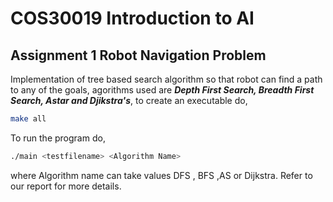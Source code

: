 # COS30019 Introduction to AI

## Assignment 1 Robot Navigation Problem

Implementation of tree based search algorithm so that robot can find a path to any of the goals, agorithms used are **_Depth First Search, Breadth First Search, Astar and Djikstra's_**, to create an executable do,
```bash
make all
```
To run the program do,
```bash
./main <testfilename> <Algorithm Name>
```
where Algorithm name can take values DFS , BFS ,AS or Dijkstra. Refer to our report for more details.